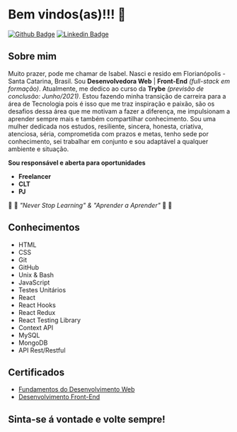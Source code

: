 # Bem vindos(as)!!! 👋

[![Github Badge](https://img.shields.io/badge/-Github-000?style=flat-square&logo=Github&logoColor=white&link=https://github.com/isabelmeister)](https://github.com/isabelmeister)
[![Linkedin Badge](https://img.shields.io/badge/-LinkedIn-blue?style=flat-square&logo=Linkedin&logoColor=white&link=https://www.linkedin.com/in/isabelmeister/)](https://www.linkedin.com/in/isabelmeister/)

## Sobre mim

  Muito prazer, pode me chamar de Isabel. Nasci e resido em Florianópolis - Santa Catarina, Brasil.
  Sou **Desenvolvedora Web** | **Front-End** _(full-stack em formação)_. Atualmente, me dedico ao curso da **Trybe** _(previsão de conclusão: Junho/2021)_.
  Estou fazendo minha transição de carreira para a área de Tecnologia pois é isso que me traz inspiração e paixão, são os desafios dessa área que me motivam a fazer a diferença, me impulsionam a aprender sempre mais e também compartilhar conhecimento.
  Sou uma mulher dedicada nos estudos, resiliente, sincera, honesta, criativa, atenciosa, séria, comprometida com prazos e metas, tenho sede por conhecimento, sei trabalhar em conjunto e sou adaptável a qualquer ambiente e situação.

**Sou responsável e aberta para oportunidades**
- **Freelancer**
- **CLT**
- **PJ**

:thought_balloon: :speech_balloon: _"Never Stop Learning" & "Aprender a Aprender"_ :speech_balloon: :thought_balloon:

## Conhecimentos

* HTML
* CSS
* Git
* GitHub
* Unix & Bash
* JavaScript
* Testes Unitários
* React
* React Hooks
* React Redux
* React Testing Library
* Context API
* MySQL
* MongoDB
* API Rest/Restful

## Certificados

- [Fundamentos do Desenvolvimento Web](https://drive.google.com/file/d/1vgrxvUkxXJwNE6Wi1_TgRloSfogv8Ww-/view)
- [Desenvolvimento Front-End](https://drive.google.com/file/d/1yo2jYHj5-FJaWDkrH-vEqsyqpFuFfpUL/view)

## Sinta-se á vontade e volte sempre!
